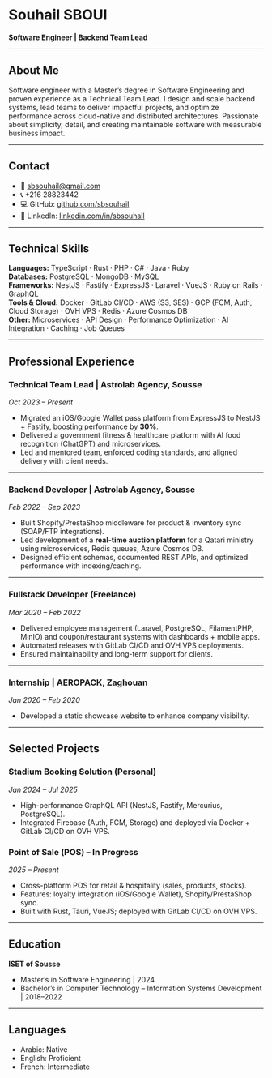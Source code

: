 # Souhail SBOUI

**Software Engineer | Backend Team Lead**

---

## About Me

Software engineer with a Master’s degree in Software Engineering and proven experience as a Technical Team Lead. I design and scale backend systems, lead teams to deliver impactful projects, and optimize performance across cloud-native and distributed architectures. Passionate about simplicity, detail, and creating maintainable software with measurable business impact.

---

## Contact

- 📧 sbsouhail@gmail.com
- 📞 +216 28823442
- 💻 GitHub: [github.com/sbsouhail](https://github.com/sbsouhail)
- 🔗 LinkedIn: [linkedin.com/in/sbsouhail](https://www.linkedin.com/in/sbsouhail)

---

## Technical Skills

**Languages:** TypeScript · Rust · PHP · C# · Java · Ruby  
**Databases:** PostgreSQL · MongoDB · MySQL  
**Frameworks:** NestJS · Fastify · ExpressJS · Laravel · VueJS · Ruby on Rails · GraphQL  
**Tools & Cloud:** Docker · GitLab CI/CD · AWS (S3, SES) · GCP (FCM, Auth, Cloud Storage) · OVH VPS · Redis · Azure Cosmos DB  
**Other:** Microservices · API Design · Performance Optimization · AI Integration · Caching · Job Queues

---

## Professional Experience

### Technical Team Lead | Astrolab Agency, Sousse

_Oct 2023 – Present_

- Migrated an iOS/Google Wallet pass platform from ExpressJS to NestJS + Fastify, boosting performance by **30%**.
- Delivered a government fitness & healthcare platform with AI food recognition (ChatGPT) and microservices.
- Led and mentored team, enforced coding standards, and aligned delivery with client needs.

---

### Backend Developer | Astrolab Agency, Sousse

_Feb 2022 – Sep 2023_

- Built Shopify/PrestaShop middleware for product & inventory sync (SOAP/FTP integrations).
- Led development of a **real-time auction platform** for a Qatari ministry using microservices, Redis queues, Azure Cosmos DB.
- Designed efficient schemas, documented REST APIs, and optimized performance with indexing/caching.

---

### Fullstack Developer (Freelance)

_Mar 2020 – Feb 2022_

- Delivered employee management (Laravel, PostgreSQL, FilamentPHP, MinIO) and coupon/restaurant systems with dashboards + mobile apps.
- Automated releases with GitLab CI/CD and OVH VPS deployments.
- Ensured maintainability and long-term support for clients.

---

### Internship | AEROPACK, Zaghouan

_Jan 2020 – Feb 2020_

- Developed a static showcase website to enhance company visibility.

---

## Selected Projects

### Stadium Booking Solution (Personal)

_Jan 2024 – Jul 2025_

- High-performance GraphQL API (NestJS, Fastify, Mercurius, PostgreSQL).
- Integrated Firebase (Auth, FCM, Storage) and deployed via Docker + GitLab CI/CD on OVH VPS.

### Point of Sale (POS) – In Progress

_2025 – Present_

- Cross-platform POS for retail & hospitality (sales, products, stocks).
- Features: loyalty integration (iOS/Google Wallet), Shopify/PrestaShop sync.
- Built with Rust, Tauri, VueJS; deployed with GitLab CI/CD on OVH VPS.

---

## Education

**ISET of Sousse**

- Master’s in Software Engineering | 2024
- Bachelor’s in Computer Technology – Information Systems Development | 2018–2022

---

## Languages

- Arabic: Native
- English: Proficient
- French: Intermediate
